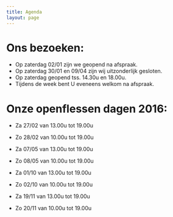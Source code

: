 ```yaml
---
title: Agenda 
layout: page
---
```

 
Ons bezoeken:
=============
* Op zaterdag 02/01 zijn we geopend na afspraak.
* Op zaterdag 30/01 en 09/04 zijn wij uitzonderlijk gesloten.
* Op zaterdag geopend tss. 14.30u en 18.00u.
* Tijdens de week bent U eveneens welkom na afspraak.

Onze openflessen dagen 2016:
============================

* Za 27/02 van 13.00u tot 19.00u
* Zo 28/02 van 10.00u tot 19.00u

* Za 07/05 van 13.00u tot 19.00u
* Zo 08/05 van 10.00u tot 19.00u

* Za 01/10 van 13.00u tot 19.00u
* Zo 02/10 van 10.00u tot 19.00u

* Za 19/11 van 13.00u tot 19.00u
* Zo 20/11 van 10.00u tot 19.00u


















